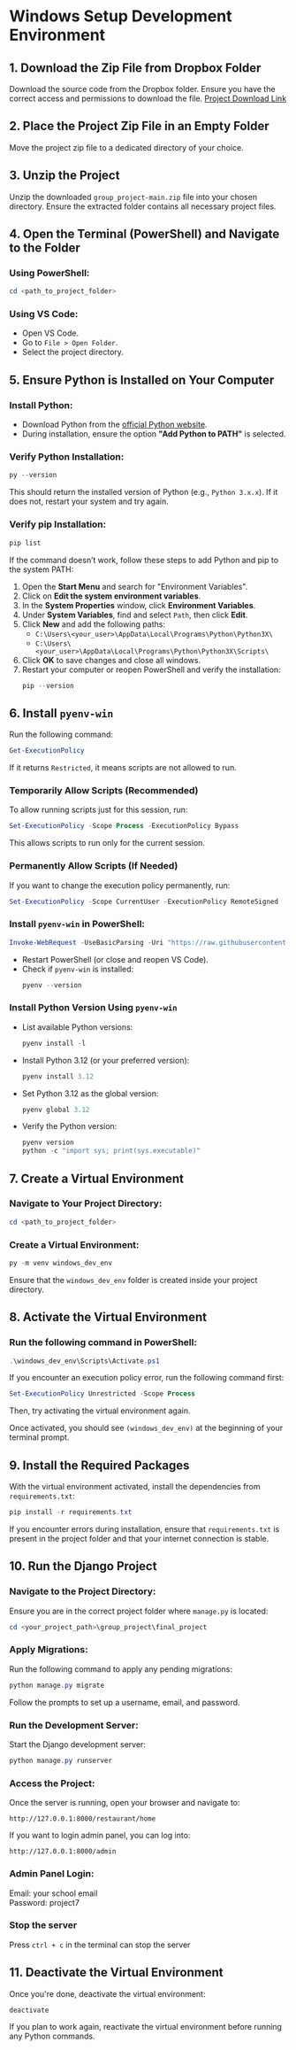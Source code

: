 # Windows Setup Development Environment

## 1. Download the Zip File from Dropbox Folder

Download the source code from the Dropbox folder. Ensure you have the correct access and permissions to download the file.
[Project Download Link](https://www.dropbox.com/scl/fi/g6k40whssmres4yc8zs6e/group_project-main.zip?rlkey=8kztrjbwyor04722pk7mkuhk7&e=1&st=bwxlthbm&dl=0)

## 2. Place the Project Zip File in an Empty Folder

Move the project zip file to a dedicated directory of your choice.

## 3. Unzip the Project

Unzip the downloaded `group_project-main.zip` file into your chosen directory. Ensure the extracted folder contains all necessary project files.

## 4. Open the Terminal (PowerShell) and Navigate to the Folder

### Using PowerShell:

```ps1
cd <path_to_project_folder>
```

### Using VS Code:

- Open VS Code.
- Go to `File > Open Folder`.
- Select the project directory.

## 5. Ensure Python is Installed on Your Computer

### Install Python:

- Download Python from the [official Python website](https://www.python.org/downloads/).
- During installation, ensure the option **"Add Python to PATH"** is selected.

### Verify Python Installation:

```ps1
py --version
```

This should return the installed version of Python (e.g., `Python 3.x.x`). If it does not, restart your system and try again.

### Verify pip Installation:

```ps1
pip list
```

If the command doesn’t work, follow these steps to add Python and pip to the system PATH:

1. Open the **Start Menu** and search for "Environment Variables".
2. Click on **Edit the system environment variables**.
3. In the **System Properties** window, click **Environment Variables**.
4. Under **System Variables**, find and select `Path`, then click **Edit**.
5. Click **New** and add the following paths:
   - `C:\Users\<your_user>\AppData\Local\Programs\Python\Python3X\`
   - `C:\Users\<your_user>\AppData\Local\Programs\Python\Python3X\Scripts\`
6. Click **OK** to save changes and close all windows.
7. Restart your computer or reopen PowerShell and verify the installation:
   ```ps1
   pip --version
   ```

## 6. Install `pyenv-win`
Run the following command:

```powershell
Get-ExecutionPolicy
```

If it returns `Restricted`, it means scripts are not allowed to run.

### Temporarily Allow Scripts (Recommended)

To allow running scripts just for this session, run:

```powershell
Set-ExecutionPolicy -Scope Process -ExecutionPolicy Bypass
```

This allows scripts to run only for the current session.

### Permanently Allow Scripts (If Needed)

If you want to change the execution policy permanently, run:

```powershell
Set-ExecutionPolicy -Scope CurrentUser -ExecutionPolicy RemoteSigned
```


### Install `pyenv-win` in PowerShell:

```powershell
Invoke-WebRequest -UseBasicParsing -Uri "https://raw.githubusercontent.com/pyenv-win/pyenv-win/master/pyenv-win/install-pyenv-win.ps1" -OutFile "./install-pyenv-win.ps1"; &"./install-pyenv-win.ps1"
```

- Restart PowerShell (or close and reopen VS Code).
- Check if `pyenv-win` is installed:
  ```powershell
  pyenv --version
  ```

### Install Python Version Using `pyenv-win`

- List available Python versions:
  ```powershell
  pyenv install -l
  ```
- Install Python 3.12 (or your preferred version):
  ```powershell
  pyenv install 3.12
  ```
- Set Python 3.12 as the global version:
  ```powershell
  pyenv global 3.12
  ```
- Verify the Python version:
  ```powershell
  pyenv version
  python -c "import sys; print(sys.executable)"
  ```

## 7. Create a Virtual Environment

### Navigate to Your Project Directory:

```powershell
cd <path_to_project_folder>
```

### Create a Virtual Environment:

```powershell
py -m venv windows_dev_env
```

Ensure that the `windows_dev_env` folder is created inside your project directory.

## 8. Activate the Virtual Environment

### Run the following command in PowerShell:

```powershell
.\windows_dev_env\Scripts\Activate.ps1
```

If you encounter an execution policy error, run the following command first:
```powershell
Set-ExecutionPolicy Unrestricted -Scope Process
```
Then, try activating the virtual environment again.

Once activated, you should see `(windows_dev_env)` at the beginning of your terminal prompt.

## 9. Install the Required Packages

With the virtual environment activated, install the dependencies from `requirements.txt`:

```powershell
pip install -r requirements.txt
```

If you encounter errors during installation, ensure that `requirements.txt` is present in the project folder and that your internet connection is stable.

## 10. Run the Django Project

### Navigate to the Project Directory:

Ensure you are in the correct project folder where `manage.py` is located:

```powershell
cd <your_project_path>\group_project\final_project
```

### Apply Migrations:

Run the following command to apply any pending migrations:

```powershell
python manage.py migrate
```

Follow the prompts to set up a username, email, and password.

### Run the Development Server:

Start the Django development server:

```powershell
python manage.py runserver
```

### Access the Project:

Once the server is running, open your browser and navigate to:

```
http://127.0.0.1:8000/restaurant/home
```

If you want to login admin panel, you can log into:
```
http://127.0.0.1:8000/admin
```
### Admin Panel Login:
Email: your school email  
Password: project7
### Stop the server
Press `ctrl + c` in the terminal can stop the server

## 11. Deactivate the Virtual Environment

Once you're done, deactivate the virtual environment:

```powershell
deactivate
```

If you plan to work again, reactivate the virtual environment before running any Python commands.


